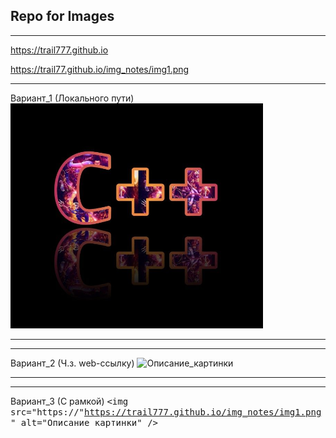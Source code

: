 
## Repo for Images


------

https://trail777.github.io

https://trail77.github.io/img_notes/img1.png

------

Вариант_1 (Локального пути)
![Описание_картинки](img_notes/img1.png "Подпись под картинкой 1")


-----------------
-----------------

Вариант_2 (Ч.з. web-ссылку)
![Описание_картинки](https://trail777.github.io/img_notes/img2.png "Подпись под картинкой 2")

----------
----------

Вариант_3 (С рамкой)
<kbd>
<img src="https://"https://trail777.github.io/img_notes/img1.png" alt="Описание картинки" />
</kbd>
